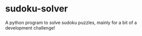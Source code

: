 sudoku-solver
=============

A python program to solve sudoku puzzles, mainly for a bit of a development challenge!
